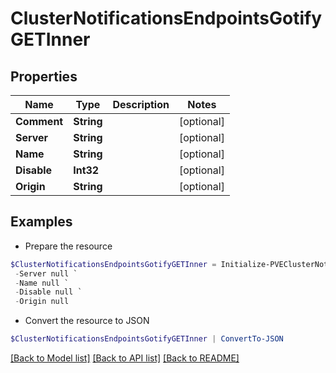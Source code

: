 # ClusterNotificationsEndpointsGotifyGETInner
## Properties

Name | Type | Description | Notes
------------ | ------------- | ------------- | -------------
**Comment** | **String** |  | [optional] 
**Server** | **String** |  | [optional] 
**Name** | **String** |  | [optional] 
**Disable** | **Int32** |  | [optional] 
**Origin** | **String** |  | [optional] 

## Examples

- Prepare the resource
```powershell
$ClusterNotificationsEndpointsGotifyGETInner = Initialize-PVEClusterNotificationsEndpointsGotifyGETInner  -Comment null `
 -Server null `
 -Name null `
 -Disable null `
 -Origin null
```

- Convert the resource to JSON
```powershell
$ClusterNotificationsEndpointsGotifyGETInner | ConvertTo-JSON
```

[[Back to Model list]](../README.md#documentation-for-models) [[Back to API list]](../README.md#documentation-for-api-endpoints) [[Back to README]](../README.md)

